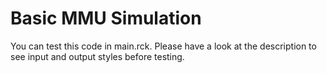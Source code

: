 # Basic MMU Simulation
You can test this code in main.rck.
Please have a look at the description to see input and output styles before testing.

